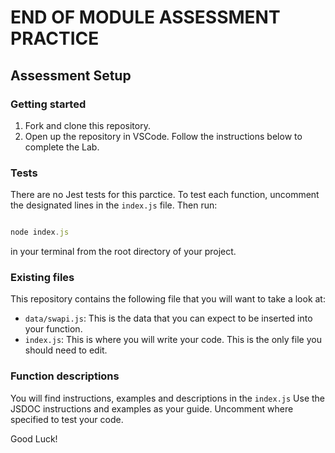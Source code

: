# END OF MODULE ASSESSMENT PRACTICE

## Assessment Setup

### Getting started

1.  Fork and clone this repository.
1.  Open up the repository in VSCode. Follow the instructions below to complete the Lab.

### Tests

There are no Jest tests for this parctice.
To test each function, uncomment the designated lines in the `index.js` file.
Then run:

```js

node index.js

```

in your terminal from the root directory of your project.

### Existing files

This repository contains the following file that you will want to take a look at:

- `data/swapi.js`: This is the data that you can expect to be inserted into your function.
- `index.js`: This is where you will write your code. This is the only file you should need to edit.

### Function descriptions

You will find instructions, examples and descriptions in the `index.js`
Use the JSDOC instructions and examples as your guide.
Uncomment where specified to test your code.

Good Luck!
